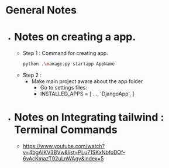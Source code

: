 # General Notes

- # Notes on creating a app.
    - Step 1 : Command for creating app.
        ```bash
        python .\manage.py startapp AppName
        ```
    - Step 2 :
        - Make main project aware about the app folder
            - Go to settings files:
            - INSTALLED_APPS =  [
                ...,
                'DjangoApp',
            ]
    
- # Notes on Integrating tailwind : Terminal Commands
    - https://www.youtube.com/watch?v=4bgAIKV3BVw&list=PLu71SKxNbfoDOf-6vAcKmazT92uLnWAgy&index=5
